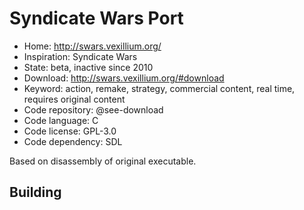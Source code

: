 # Syndicate Wars Port

- Home: http://swars.vexillium.org/
- Inspiration: Syndicate Wars
- State: beta, inactive since 2010
- Download: http://swars.vexillium.org/#download
- Keyword: action, remake, strategy, commercial content, real time, requires original content
- Code repository: @see-download
- Code language: C
- Code license: GPL-3.0
- Code dependency: SDL

Based on disassembly of original executable.

## Building
